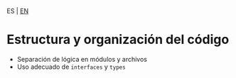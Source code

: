 <!-- MULTILANGUAJE MENU START -->
ES | [EN](https://lckpig.gitbook.io/practical-dev-handbook/typescript/best-practices-optimization/code-structure-organization)
<!-- MULTILANGUAJE MENU END -->

# Estructura y organización del código

- Separación de lógica en módulos y archivos
- Uso adecuado de `interfaces` y `types` 